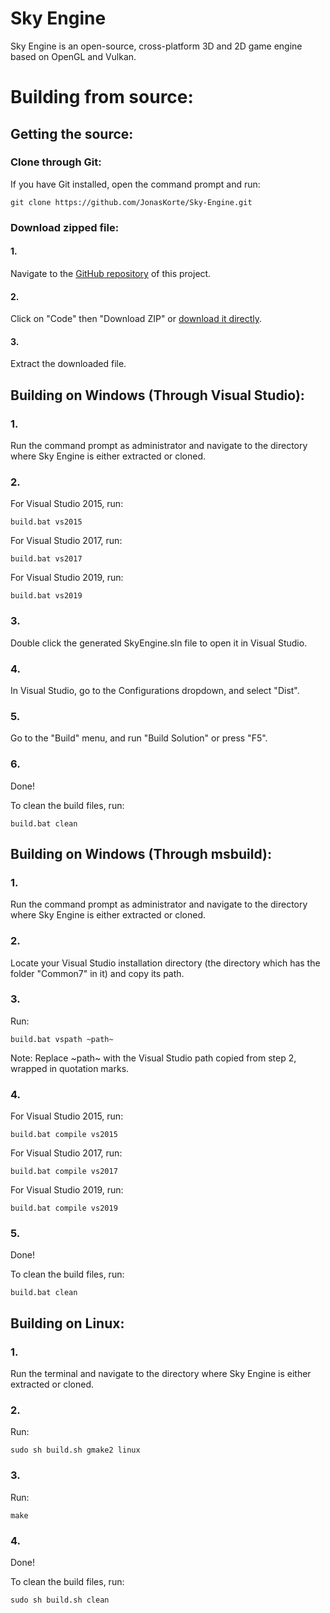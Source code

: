 # Sky Engine
Sky Engine is an open-source, cross-platform 3D and 2D game engine based on OpenGL and Vulkan.

# Building from source:

## Getting the source:
### Clone through Git:
If you have Git installed, open the command prompt and run:
```
git clone https://github.com/JonasKorte/Sky-Engine.git
```

### Download zipped file:
#### 1.
Navigate to the [GitHub repository](https://github.com/JonasKorte/Sky-Engine) of this project.

#### 2.
Click on "Code" then "Download ZIP" or [download it directly](https://github.com/JonasKorte/Sky-Engine/archive/refs/heads/master.zip).

#### 3.
Extract the downloaded file.

## Building on Windows (Through Visual Studio):

### 1.
Run the command prompt as administrator and navigate to the directory where Sky Engine is either extracted or cloned.

### 2.
For Visual Studio 2015, run:
```
build.bat vs2015
```

For Visual Studio 2017, run:
```
build.bat vs2017
```

For Visual Studio 2019, run:
```
build.bat vs2019
```

### 3.
Double click the generated SkyEngine.sln file to open it in Visual Studio.

### 4.
In Visual Studio, go to the Configurations dropdown, and select "Dist".

### 5.
Go to the "Build" menu, and run "Build Solution" or press "F5".

### 6.
Done!

To clean the build files, run:
```
build.bat clean
```

## Building on Windows (Through msbuild):

### 1.
Run the command prompt as administrator and navigate to the directory where Sky Engine is either extracted or cloned.

### 2.
Locate your Visual Studio installation directory (the directory which has the folder "Common7" in it) and copy its path.

### 3.
Run:

```
build.bat vspath ~path~
```

Note: Replace \~path\~ with the Visual Studio path copied from step 2, wrapped in quotation marks.

### 4.
For Visual Studio 2015, run:
```
build.bat compile vs2015
```

For Visual Studio 2017, run:
```
build.bat compile vs2017
```

For Visual Studio 2019, run:
```
build.bat compile vs2019
```

### 5.
Done!

To clean the build files, run:
```
build.bat clean
```

## Building on Linux:

### 1.
Run the terminal and navigate to the directory where Sky Engine is either extracted or cloned.

### 2.
Run:
```
sudo sh build.sh gmake2 linux
```

### 3.
Run:
```
make
```
### 4.
Done!

To clean the build files, run:
```
sudo sh build.sh clean
```
